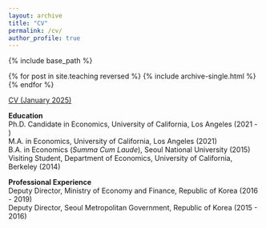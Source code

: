 ```yaml
---
layout: archive
title: "CV"
permalink: /cv/
author_profile: true
---
```


{% include base_path %}

{% for post in site.teaching reversed %}
  {% include archive-single.html %}
{% endfor %}

[CV (January 2025)](https://younghoon-econ.github.io/YKim_CV.pdf)


**Education**<br>
<span class="indent"> Ph.D. Candidate in Economics, University of California, Los Angeles (2021 - )</span><br>
<span class="indent"> M.A. in Economics, University of California, Los Angeles (2021)</span><br>
<span class="indent"> B.A. in Economics (<em>Summa Cum Laude</em>), Seoul National University (2015)</span><br>
<span class="indent"> Visiting Student, Department of Economics, University of California, Berkeley (2014)</span><br>
<!-- <span class="indent"> Visiting Student, Department of Economics, University of California, Berkeley (2014)</span> -->

**Professional Experience**<br>
<span class="indent"> Deputy Director, Ministry of Economy and Finance, Republic of Korea (2016 - 2019)</span><br>
<span class="indent"> Deputy Director, Seoul Metropolitan Government, Republic of Korea (2015 - 2016)</span>
